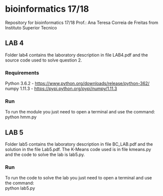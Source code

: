 # bioinformatics 17/18
Repository for bioinformatics 17/18 Prof.: Ana Teresa Correia de Freitas from Instituto Superior Tecnico

## LAB 4
Folder lab4 contains the laboratory description in file LAB4.pdf and the source code used to solve question 2.

### Requirements
Python 3.6.2 - https://www.python.org/downloads/release/python-362/
<br />numpy 1.11.3 - https://pypi.python.org/pypi/numpy/1.11.3

### Run

To run the module you just need to open a terminal and use the command:
<br />python hmm.py

## LAB 5
Folder lab5 contains the laboratory description in file BC_LAB.pdf and the solution in the file Lab5.pdf.
The K-Means code used is in file kmeans.py and the code to solve the lab is lab5.py.

### Run

To run the code to solve the lab you just need to open a terminal and use the command:
<br />python lab5.py
